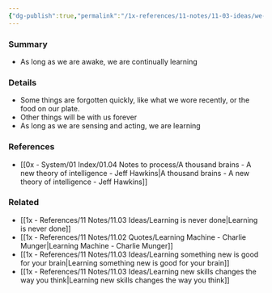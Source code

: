 ```yaml
---
{"dg-publish":true,"permalink":"/1x-references/11-notes/11-03-ideas/we-learn-continously-throughout-our-lives/","title":"We learn continously throughout our lives","dgShowBacklinks":false}
---
```



### Summary
- As long as we are awake, we are continually learning
### Details
- Some things are forgotten quickly, like what we wore recently, or the food on our plate. 
- Other things will be with us forever
- As long as we are sensing and acting, we are learning

### References
- [[0x - System/01 Index/01.04 Notes to process/A thousand brains - A new theory of intelligence - Jeff Hawkins\|A thousand brains - A new theory of intelligence - Jeff Hawkins]]

### Related
- [[1x - References/11 Notes/11.03 Ideas/Learning is never done\|Learning is never done]]
- [[1x - References/11 Notes/11.02 Quotes/Learning Machine - Charlie Munger\|Learning Machine - Charlie Munger]]
- [[1x - References/11 Notes/11.03 Ideas/Learning something new is good for your brain\|Learning something new is good for your brain]]
- [[1x - References/11 Notes/11.03 Ideas/Learning new skills changes the way you think\|Learning new skills changes the way you think]]